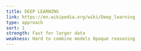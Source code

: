 ```yaml
---
title: DEEP LEARNING
link: https://en.wikipedia.org/wiki/Deep_learning
type: approach
sort: 1
strength: Fast for larger data
weakness: Hard to combine models Opaque reasoning
---
```

